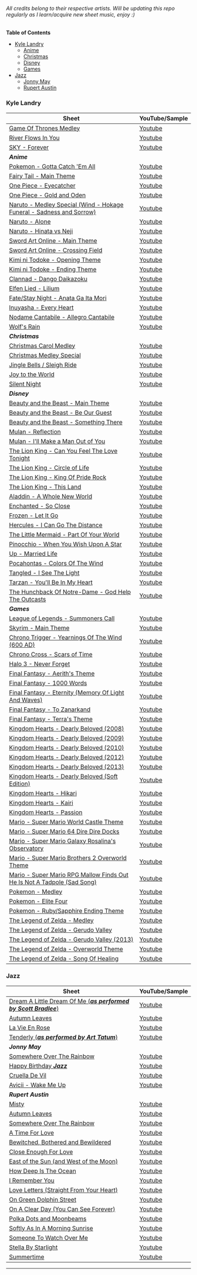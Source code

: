 ###### All credits belong to their respective artists. Will be updating this repo regularly as I learn/acquire new sheet music, enjoy :)
 **Table of Contents**
* [Kyle Landry](#kyle-landry)
  - [Anime](#anime)
  - [Christmas](#christmas)
  - [Disney](#disney)
  - [Games](#games)
* [Jazz](#jazz)
  - [Jonny May](#jonny-may)
  - [Rupert Austin](#rpa)

### <a name="kyle-landry"></a> Kyle Landry
 Sheet | YouTube/Sample
 --- | --- 
 [Game Of Thrones Medley](https://github.com/JKleinne/PianoSheets/blob/master/Kyle%20Landry/Game%20Of%20Thrones.pdf) | [Youtube](https://www.youtube.com/watch?v=NIVfy1V-_n0)
 [River Flows In You](https://github.com/JKleinne/PianoSheets/blob/master/Kyle%20Landry/River%20flows%20in%20you.pdf) | [Youtube](https://www.youtube.com/watch?v=qFwWE_flqcI)
 [SKY - Forever](https://github.com/JKleinne/PianoSheets/blob/master/Kyle%20Landry/Sky%20-%20Forever.pdf) | [Youtube](https://www.youtube.com/watch?v=CsUu0qknxW8)
 <a name="anime"></a> ***Anime*** |
 [Pokemon - Gotta Catch 'Em All](https://github.com/JKleinne/PianoSheets/blob/master/Kyle%20Landry/Anime/Pokemon%20-%20Gotta%20catch%20'em%20all.pdf) | [Youtube](https://www.youtube.com/watch?v=vZ3gPXVMWRY)
 [Fairy Tail - Main Theme](https://github.com/JKleinne/PianoSheets/blob/master/Kyle%20Landry/Anime/Fairy%20Tail%20Theme.pdf) | [Youtube](https://www.youtube.com/watch?v=dIqpUqwlWN4)
 [One Piece - Eyecatcher](https://github.com/JKleinne/PianoSheets/blob/master/Kyle%20Landry/Anime/One%20Piece/One%20Piece%20-%20Eyecatcher.pdf) | [Youtube](https://www.youtube.com/watch?v=HV8UbEbA2hk)
 [One Piece - Gold and Oden](https://github.com/JKleinne/PianoSheets/blob/master/Kyle%20Landry/Anime/One%20Piece/One%20Piece%20-%20Gold%20and%20Oden.pdf) | [Youtube](https://www.youtube.com/watch?v=HV8UbEbA2hk)
 [Naruto - Medley Special (Wind - Hokage Funeral - Sadness and Sorrow)](https://github.com/JKleinne/PianoSheets/blob/master/Kyle%20Landry/Anime/Naruto/Medley%20Special.pdf) | [Youtube](https://www.youtube.com/watch?v=ntkRQCh8c_Y)
 [Naruto - Alone](https://github.com/JKleinne/PianoSheets/blob/master/Kyle%20Landry/Anime/Naruto/Alone.pdf) | [Youtube](https://www.youtube.com/watch?v=irEIwQBGKpg)
 [Naruto - Hinata vs Neji](https://github.com/JKleinne/PianoSheets/blob/master/Kyle%20Landry/Anime/Naruto/Hinata%20VS%20Neji.pdf) | [Youtube](https://www.youtube.com/watch?v=X0qI66ix-QY)
 [Sword Art Online - Main Theme](https://github.com/JKleinne/PianoSheets/blob/master/Kyle%20Landry/Anime/Sword%20Art%20Online/SAO%20Main%20Theme.pdf) | [Youtube](https://www.youtube.com/watch?v=XzGl9B_cKOw)
 [Sword Art Online - Crossing Field](https://github.com/JKleinne/PianoSheets/blob/master/Kyle%20Landry/Anime/Sword%20Art%20Online/Sword%20Art%20Online%20OP%20-%20Crossing%20Field.pdf) | [Youtube](https://www.youtube.com/watch?v=kGeQTdl7P1Q)
 [Kimi ni Todoke - Opening Theme](https://github.com/JKleinne/PianoSheets/blob/master/Kyle%20Landry/Anime/Kimi%20ni%20Todoke/Opening%20Theme.pdf) | [Youtube](https://www.youtube.com/watch?v=QQUiBgURdDM)
 [Kimi ni Todoke - Ending Theme](https://github.com/JKleinne/PianoSheets/blob/master/Kyle%20Landry/Anime/Kimi%20ni%20Todoke/Kataomoi.pdf) | [Youtube](https://www.youtube.com/watch?v=Vurr59c29Wo&t=2s)
 [Clannad - Dango Daikazoku](https://github.com/JKleinne/PianoSheets/blob/master/Kyle%20Landry/Anime/Clannad%20-%20Dango%20Daikazoku.pdf) | [Youtube](https://www.youtube.com/watch?v=SlgNA49E7lI)
 [Elfen Lied - Lilium](https://github.com/JKleinne/PianoSheets/blob/master/Kyle%20Landry/Anime/Elfen%20Lied%20-%20Lilium.pdf) | [Youtube](https://www.youtube.com/watch?v=sjXxCr_E1So)
 [Fate/Stay Night - Anata Ga Ita Mori](https://github.com/JKleinne/PianoSheets/blob/master/Kyle%20Landry/Anime/Fate_Stay%20Night%20-%20Anata%20Ga%20Ita%20Mori.pdf) | [Youtube](https://www.youtube.com/watch?v=YzrrnLN3tF8)
 [Inuyasha - Every Heart](https://github.com/JKleinne/PianoSheets/blob/master/Kyle%20Landry/Anime/Inu%20Yasha%20-%20Every%20Heart.pdf) | [Youtube](https://www.youtube.com/watch?v=IwTbRTIK2mQ)
 [Nodame Cantabile - Allegro Cantabile](https://github.com/JKleinne/PianoSheets/blob/master/Kyle%20Landry/Anime/Nodame%20Cantabile%20OP%20-%20Allegro%20Cantabile.pdf) | [Youtube](https://www.youtube.com/watch?v=v5v3v4bWXGE)
 [Wolf's Rain](https://github.com/JKleinne/PianoSheets/blob/master/Kyle%20Landry/Anime/Wolfs%20Rain%20-%20Gravity.pdf) | [Youtube](https://www.youtube.com/watch?v=6RLgoQ0Pk7o)
 <a name="christmas"></a> ***Christmas*** |
 [Christmas Carol Medley](https://github.com/JKleinne/PianoSheets/blob/master/Kyle%20Landry/Christmas/Christmas%20Carol%20Medley.pdf) | [Youtube](https://www.youtube.com/watch?v=pY7xGIGEch4)
 [Christmas Medley Special](https://github.com/JKleinne/PianoSheets/blob/master/Kyle%20Landry/Christmas/Christmas%20Medley%20Special.pdf) | [Youtube](https://www.youtube.com/watch?v=GGBzsRFoCgA)
 [Jingle Bells / Sleigh Ride](https://github.com/JKleinne/PianoSheets/blob/master/Kyle%20Landry/Christmas/Jingle%20Bells%2BSleigh%20Ride.pdf) | [Youtube](https://www.youtube.com/watch?v=pirei3xYidA)
 [Joy to the World](https://github.com/JKleinne/PianoSheets/blob/master/Kyle%20Landry/Christmas/Joy%20to%20the%20World.pdf) | [Youtube](https://www.youtube.com/watch?v=0UTJhzvhHSU)
 [Silent Night](https://github.com/JKleinne/PianoSheets/blob/master/Kyle%20Landry/Christmas/Silent%20Night.pdf) | [Youtube](https://www.youtube.com/watch?v=mOhuiezfxT4)
 <a name="disney"></a> ***Disney*** |
 [Beauty and the Beast - Main Theme](https://github.com/JKleinne/PianoSheets/blob/master/Kyle%20Landry/Disney/Beauty%20and%20the%20Beast/Beauty%20and%20the%20Beast.pdf) | [Youtube](https://www.youtube.com/watch?v=AyhPxrchntM)
 [Beauty and the Beast - Be Our Guest](https://github.com/JKleinne/PianoSheets/blob/master/Kyle%20Landry/Disney/Beauty%20and%20the%20Beast/Be%20Our%20Guest.pdf) | [Youtube](https://www.youtube.com/watch?v=vu2W2W8beRg)
 [Beauty and the Beast - Something There](https://github.com/JKleinne/PianoSheets/blob/master/Kyle%20Landry/Disney/Beauty%20and%20the%20Beast/Something%20There.pdf) | [Youtube](https://www.youtube.com/watch?v=mfhM2y1aV48)
 [Mulan - Reflection](https://github.com/JKleinne/PianoSheets/blob/master/Kyle%20Landry/Disney/Mulan/Reflection.pdf) | [Youtube](https://www.youtube.com/watch?v=A0OXk5BC350)
 [Mulan - I'll Make a Man Out of You](https://github.com/JKleinne/PianoSheets/blob/master/Kyle%20Landry/Disney/Mulan/I'll%20Make%20a%20Man%20Out%20of%20You.pdf) | [Youtube](https://www.youtube.com/watch?v=OkP0XYvGBfs)
 [The Lion King - Can You Feel The Love Tonight](https://github.com/JKleinne/PianoSheets/blob/master/Kyle%20Landry/Disney/The%20Lion%20King/Can%20you%20feel%20the%20love%20tonight.pdf) | [Youtube](https://www.youtube.com/watch?v=9QG6vY2dYQE)
 [The Lion King - Circle of Life](https://github.com/JKleinne/PianoSheets/blob/master/Kyle%20Landry/Disney/The%20Lion%20King/Circle%20of%20Life.pdf) | [Youtube](https://www.youtube.com/watch?v=V_xdoMWLyS8)
 [The Lion King - King Of Pride Rock](https://github.com/JKleinne/PianoSheets/blob/master/Kyle%20Landry/Disney/The%20Lion%20King/King%20of%20Pride%20Rock.pdf) | [Youtube](https://www.youtube.com/watch?v=jJsiB3BuNIw)
 [The Lion King - This Land](https://github.com/JKleinne/PianoSheets/blob/master/Kyle%20Landry/Disney/The%20Lion%20King/This%20Land.pdf) | [Youtube](https://www.youtube.com/watch?v=_w4DBpxOx_s)
 [Aladdin - A Whole New World](https://github.com/JKleinne/PianoSheets/blob/master/Kyle%20Landry/Disney/Aladdin%20-%20A%20Whole%20New%20World.pdf) | [Youtube](https://www.youtube.com/watch?v=BxTA6wn4qzI)
 [Enchanted - So Close](https://github.com/JKleinne/PianoSheets/blob/master/Kyle%20Landry/Disney/Enchanted%20-%20So%20Close.pdf) | [Youtube](https://www.youtube.com/watch?v=41WJ6jD3EtQ)
 [Frozen - Let It Go](https://github.com/JKleinne/PianoSheets/blob/master/Kyle%20Landry/Disney/Frozen%20-%20Let%20it%20go.pdf) | [Youtube](https://www.youtube.com/watch?v=tBAQd2v-_J4)
 [Hercules - I Can Go The Distance](https://github.com/JKleinne/PianoSheets/blob/master/Kyle%20Landry/Disney/Hercules%20-%20I%20Can%20Go%20The%20Distance.pdf) | [Youtube](https://www.youtube.com/watch?v=pUIhted5gEE)
 [The Little Mermaid - Part Of Your World](https://github.com/JKleinne/PianoSheets/blob/master/Kyle%20Landry/Disney/Part%20of%20Your%20World.pdf) | [Youtube](https://www.youtube.com/watch?v=_1ikn2ZYC5Q)
 [Pinocchio - When You Wish Upon A Star](https://github.com/JKleinne/PianoSheets/blob/master/Kyle%20Landry/Disney/Part%20of%20Your%20World.pdf) | [Youtube](https://www.youtube.com/watch?v=GmVlJaFUnqQ)
 [Up - Married Life](https://github.com/JKleinne/PianoSheets/blob/master/Kyle%20Landry/Disney/Pixar's%20Up%20-%20Married%20Life.pdf) | [Youtube](https://www.youtube.com/watch?v=fnyEi4qeuAk)
 [Pocahontas - Colors Of The Wind](https://github.com/JKleinne/PianoSheets/blob/master/Kyle%20Landry/Disney/Pocahontas%20-%20Colors%20of%20The%20Wind.pdf) | [Youtube](https://www.youtube.com/watch?v=s1ERVXHNSJQ)
 [Tangled - I See The Light](https://github.com/JKleinne/PianoSheets/blob/master/Kyle%20Landry/Disney/Tangled%20-%20I%20See%20The%20Light.pdf) | [Youtube](https://www.youtube.com/watch?v=UH6u0109yzo)
 [Tarzan - You'll Be In My Heart](https://github.com/JKleinne/PianoSheets/blob/master/Kyle%20Landry/Disney/Tarzan%20-%20You'll%20Be%20In%20My%20Heart.pdf) | [Youtube](https://www.youtube.com/watch?v=93T1BdwkCY8)
 [The Hunchback Of Notre-Dame - God Help The Outcasts](https://github.com/JKleinne/PianoSheets/blob/master/Kyle%20Landry/Disney/The%20Hunchback%20of%20Notre-Dame%20-%20God%20Help%20The%20Outcasts.pdf) | [Youtube](https://www.youtube.com/watch?v=frlLFFHrhF4)
 <a name="games"></a> ***Games*** |
 [League of Legends - Summoners Call](https://github.com/JKleinne/PianoSheets/blob/master/Kyle%20Landry/Games/League%20of%20Legends%20-%20Summoners%20Call.pdf) | [Youtube](https://www.youtube.com/watch?v=86uO4rXgtJc)
 [Skyrim - Main Theme](https://github.com/JKleinne/PianoSheets/blob/master/Kyle%20Landry/Games/Skyrim%20-%20Main%20Theme.pdf) | [Youtube](https://www.youtube.com/watch?v=gkDCQcP89_Y)
 [Chrono Trigger - Yearnings Of The Wind (600 AD)](https://github.com/JKleinne/PianoSheets/blob/master/Kyle%20Landry/Games/Chrono%20Trigger%20-%20Yearnings%20Of%20The%20Wind.pdf) | [Youtube](https://www.youtube.com/watch?v=V1pgSY48mgE)
 [Chrono Cross - Scars of Time](https://github.com/JKleinne/PianoSheets/blob/master/Kyle%20Landry/Games/Chrono%20Cross%20-%20Scars%20Of%20Time.pdf) | [Youtube](https://www.youtube.com/watch?v=x49UCaNqhKw)
 [Halo 3 - Never Forget](https://github.com/JKleinne/PianoSheets/blob/master/Kyle%20Landry/Games/Halo%203%20-%20Never%20Forget.pdf) | [Youtube](https://www.youtube.com/watch?v=ZJZrmEEbFxo)
 [Final Fantasy - Aerith's Theme](https://github.com/JKleinne/PianoSheets/blob/master/Kyle%20Landry/Games/Final%20Fantasy/Aeriths%20Theme.pdf) | [Youtube](https://www.youtube.com/watch?v=d_0QkFBtQxQ)
 [Final Fantasy - 1000 Words](https://github.com/JKleinne/PianoSheets/blob/master/Kyle%20Landry/Games/Final%20Fantasy/1000%20Words.pdf) | [Youtube](https://www.youtube.com/watch?v=J4AVo_6OuNI)
 [Final Fantasy - Eternity (Memory Of Light And Waves)](https://github.com/JKleinne/PianoSheets/blob/master/Kyle%20Landry/Games/Final%20Fantasy/Eternity%20(Memory%20of%20Lightwaves).pdf) | [Youtube](https://www.youtube.com/watch?v=vTMyGACAGe8)
 [Final Fantasy - To Zanarkand](https://github.com/JKleinne/PianoSheets/blob/master/Kyle%20Landry/Games/Final%20Fantasy/To%20Zanarkand.pdf) | [Youtube](https://www.youtube.com/watch?v=yPnu4eyAq2A)
 [Final Fantasy - Terra's Theme](https://github.com/JKleinne/PianoSheets/blob/master/Kyle%20Landry/Games/Final%20Fantasy/Terras%20Theme.pdf) | [Youtube](https://www.youtube.com/watch?v=IJELF5oFl0Q)
 [Kingdom Hearts - Dearly Beloved (2008)](https://github.com/JKleinne/PianoSheets/blob/master/Kyle%20Landry/Games/Kingdom%20Hearts/Dearly%20Beloved%20(2008).pdf) | [Youtube](https://www.youtube.com/watch?v=a4-sqvJRm5U)
 [Kingdom Hearts - Dearly Beloved (2009)](https://github.com/JKleinne/PianoSheets/blob/master/Kyle%20Landry/Games/Kingdom%20Hearts/Dearly%20Beloved%20(2009).pdf) | [Youtube](https://www.youtube.com/watch?v=-FgYwY5F5P4)
 [Kingdom Hearts - Dearly Beloved (2010)](https://github.com/JKleinne/PianoSheets/blob/master/Kyle%20Landry/Games/Kingdom%20Hearts/Dearly%20Beloved%20(2010).pdf) | [Youtube](https://www.youtube.com/watch?v=eQ0E3dsHRV4)
 [Kingdom Hearts - Dearly Beloved (2012)](https://github.com/JKleinne/PianoSheets/blob/master/Kyle%20Landry/Games/Kingdom%20Hearts/Dearly%20Beloved%20(2012).pdf) | [Youtube](https://www.youtube.com/watch?v=6Ujdk26C7JA)
 [Kingdom Hearts - Dearly Beloved (2013)](https://github.com/JKleinne/PianoSheets/blob/master/Kyle%20Landry/Games/Kingdom%20Hearts/Dearly%20Beloved%20(2013).pdf) | [Youtube](https://www.youtube.com/watch?v=bItsQnOxds0)
 [Kingdom Hearts - Dearly Beloved (Soft Edition)](https://github.com/JKleinne/PianoSheets/blob/master/Kyle%20Landry/Games/Kingdom%20Hearts/Dearly%20Beloved%20(Soft%20Edition).pdf) | [Youtube](https://www.youtube.com/watch?v=Cg-EzLwC83A)
 [Kingdom Hearts - Hikari](https://github.com/JKleinne/PianoSheets/blob/master/Kyle%20Landry/Games/Kingdom%20Hearts/Hikari.pdf) | [Youtube](https://www.youtube.com/watch?v=YUOYZbDhfos)
 [Kingdom Hearts - Kairi](https://github.com/JKleinne/PianoSheets/blob/master/Kyle%20Landry/Games/Kingdom%20Hearts/Kairi.pdf) | [Youtube](https://www.youtube.com/watch?v=3ZvmFFrPGQM)
 [Kingdom Hearts - Passion](https://github.com/JKleinne/PianoSheets/blob/master/Kyle%20Landry/Games/Kingdom%20Hearts/Passion.pdf) | [Youtube](https://www.youtube.com/watch?v=-neZL4_O6sQ)
 [Mario - Super Mario World Castle Theme](https://github.com/JKleinne/PianoSheets/blob/master/Kyle%20Landry/Games/Mario/Super%20Mario%20World%20Castle%20Theme.pdf) | [Youtube](https://www.youtube.com/watch?v=w9rI3Vf-qPI)
 [Mario - Super Mario 64 Dire Dire Docks](https://github.com/JKleinne/PianoSheets/blob/master/Kyle%20Landry/Games/Mario/Dire%20Dire%20Docks.pdf) | [Youtube](https://www.youtube.com/watch?v=80eFXnb9Uro)
 [Mario - Super Mario Galaxy Rosalina's Observatory](https://github.com/JKleinne/PianoSheets/blob/master/Kyle%20Landry/Games/Mario/Rosalinas%20Observatory.pdf) | [Youtube](https://www.youtube.com/watch?v=dd0vGfL4hgw)
 [Mario - Super Mario Brothers 2 Overworld Theme](https://github.com/JKleinne/PianoSheets/blob/master/Kyle%20Landry/Games/Mario/Super%20Mario%20Overworld%20Theme.pdf) | [Youtube](https://www.youtube.com/watch?v=fej_4T8wmEE)
 [Mario - Super Mario RPG Mallow Finds Out He Is Not A Tadpole (Sad Song)](https://github.com/JKleinne/PianoSheets/blob/master/Kyle%20Landry/Games/Mario/Super%20Mario%20RPG%20-%20Mallow%20Finds%20Out%20He%20Is%20Not%20A%20Tadpole.pdf) | [Youtube](https://www.youtube.com/watch?v=MycyQKZSg2M)
 [Pokemon - Medley](https://github.com/JKleinne/PianoSheets/blob/master/Kyle%20Landry/Games/Pokemon/Pokemon%20Medley.pdf) | [Youtube](https://www.youtube.com/watch?v=tOYIbV5y7FI)
 [Pokemon - Elite Four](https://github.com/JKleinne/PianoSheets/blob/master/Kyle%20Landry/Games/Pokemon/Elite%20Four.pdf) | [Youtube](https://www.youtube.com/watch?v=vWXtr3MRms0)
 [Pokemon - Ruby/Sapphire Ending Theme](https://github.com/JKleinne/PianoSheets/blob/master/Kyle%20Landry/Games/Pokemon/Pokemon%20Ruby%20And%20Sapphire%20Ending%20Theme.pdf) | [Youtube](https://www.youtube.com/watch?v=_4VZgQiKbns)
 [The Legend of Zelda - Medley](https://github.com/JKleinne/PianoSheets/blob/master/Kyle%20Landry/Games/Zelda/Zelda%20Medley%20-%20Full%20Score.pdf) | [Youtube](https://www.youtube.com/watch?v=3p3MhflI8WQ)
 [The Legend of Zelda - Gerudo Valley](https://github.com/JKleinne/PianoSheets/blob/master/Kyle%20Landry/Games/Zelda/Gerudo%20Valley.pdf) | [Youtube](https://www.youtube.com/watch?v=QkC6mZa9Jrc)
 [The Legend of Zelda - Gerudo Valley (2013)](https://github.com/JKleinne/PianoSheets/blob/master/Kyle%20Landry/Games/Zelda/Gerudo%20Valley%20(2013).pdf) | [Youtube](https://www.youtube.com/watch?v=lYLrPbngWHw)
 [The Legend of Zelda - Overworld Theme](https://github.com/JKleinne/PianoSheets/blob/master/Kyle%20Landry/Games/Zelda/Overworld%20Theme.pdf) | [Youtube](https://www.youtube.com/watch?v=QwR_xbzVOvM)
 [The Legend of Zelda - Song Of Healing](https://github.com/JKleinne/PianoSheets/blob/master/Kyle%20Landry/Games/Zelda/Song%20of%20Healing.pdf) | [Youtube](https://www.youtube.com/watch?v=LUq49NecOeE)

### <a name="jazz"></a> Jazz
 Sheet | YouTube/Sample
 --- | --- 
 [Dream A Little Dream Of Me (***as performed by Scott Bradlee***)](https://github.com/JKleinne/PianoSheets/blob/master/Jazz/Dream%20A%20Little%20Dream%20Of%20Me.pdf) | [Youtube](https://www.youtube.com/watch?v=7eC0FuYBKs8)
 [Autumn Leaves](https://github.com/JKleinne/PianoSheets/blob/master/Jazz/Autumn%20Leaves.pdf) | [Youtube](https://www.youtube.com/watch?v=OA3Hj7f6ChE)
 [La Vie En Rose](https://github.com/JKleinne/PianoSheets/blob/master/Jazz/La%20Vie%20en%20Rose.pdf) | [Youtube](https://www.youtube.com/watch?v=hgsVsDo8V7Q)
 [Tenderly (***as performed by Art Tatum***)](https://github.com/JKleinne/PianoSheets/blob/master/Jazz/Art%20Tatum%20-%20Tenderly.pdf) | [Youtube](https://www.youtube.com/watch?v=meTBMQkcGhQ)
 <a name="jonny-may"></a> ***Jonny May*** |
 [Somewhere Over The Rainbow](https://github.com/JKleinne/PianoSheets/blob/master/Jazz/Jonny%20May/Somewhere%20Over%20The%20Rainbow.pdf) | [Youtube](https://www.youtube.com/watch?v=_7xsy6xgVh0)
 [Happy Birthday ***Jazz***](https://github.com/JKleinne/PianoSheets/blob/master/Jazz/Jonny%20May/Jazz%20Happy%20Birthday.pdf) | [Youtube](https://www.youtube.com/watch?v=4sZmPHJPvZE)
 [Cruella De Vil](https://github.com/JKleinne/PianoSheets/blob/master/Jazz/Jonny%20May/Cruella%20De%20Vil.pdf) | [Youtube](https://www.youtube.com/watch?v=IaMacRAJwTw)
 [Avicii - Wake Me Up](https://github.com/JKleinne/PianoSheets/blob/master/Jazz/Jonny%20May/Avicii%20-%20Wake%20Me%20Up.pdf) | [Youtube](https://www.youtube.com/watch?v=Bv0NDgCzl6U)
 <a name="rpa"></a> ***Rupert Austin*** |
 [Misty](https://github.com/JKleinne/PianoSheets/blob/master/Jazz/RPA/RPA_Misty.pdf) | [Youtube](https://www.youtube.com/watch?v=vhRwSAbA-CQ)
 [Autumn Leaves](https://github.com/JKleinne/PianoSheets/blob/master/Jazz/RPA/RPA_Autumn%20Leaves.pdf) | [Youtube](https://www.youtube.com/watch?v=HQ_IUUtDJW8)
 [Somewhere Over The Rainbow](https://github.com/JKleinne/PianoSheets/blob/master/Jazz/RPA/RPA_Over%20the%20Rainbow.pdf) | [Youtube](https://www.youtube.com/watch?v=SEwqRF-_hsk)
 [A Time For Love](https://github.com/JKleinne/PianoSheets/blob/master/Jazz/RPA/RPA_A%20Time%20For%20Love.pdf) | [Youtube](https://www.youtube.com/watch?v=SJUSt69mnN8)
 [Bewitched, Bothered and Bewildered](https://github.com/JKleinne/PianoSheets/blob/master/Jazz/RPA/RPA_Bewitched.pdf) | [Youtube](https://www.youtube.com/watch?v=mZOI4AGn0WM)
 [Close Enough For Love](https://github.com/JKleinne/PianoSheets/blob/master/Jazz/RPA/RPA_Close%20Enough%20For%20Love.pdf) | [Youtube](https://www.youtube.com/watch?v=aDSgd7E9KS4)
 [East of the Sun (and West of the Moon)](https://github.com/JKleinne/PianoSheets/blob/master/Jazz/RPA/RPA_East%20of%20the%20Sun%20and%20West%20of%20the%20moon.pdf) | [Youtube](https://www.youtube.com/watch?v=TzA_vXbJG8g)
 [How Deep Is The Ocean](https://github.com/JKleinne/PianoSheets/blob/master/Jazz/RPA/RPA_How%20Deep%20Is%20The%20Ocean.pdf) | [Youtube](https://www.youtube.com/watch?v=O51RLWnXjvM)
 [I Remember You](https://github.com/JKleinne/PianoSheets/blob/master/Jazz/RPA/RPA_I%20Remember%20You.pdf) | [Youtube](https://www.youtube.com/watch?v=IXMqhKqLhyU)
 [Love Letters (Straight From Your Heart)](https://github.com/JKleinne/PianoSheets/blob/master/Jazz/RPA/RPA_Love%20Letters.pdf) | [Youtube](https://www.youtube.com/watch?v=Sq1e0lJLVvQ)
 [On Green Dolphin Street](https://github.com/JKleinne/PianoSheets/blob/master/Jazz/RPA/RPA_On%20Green%20Dolphin%20Street.pdf) | [Youtube](https://www.youtube.com/watch?v=xm3yuGM5kFk)
 [On A Clear Day (You Can See Forever)](https://github.com/JKleinne/PianoSheets/blob/master/Jazz/RPA/RPA_On%20a%20Clear%20Day.pdf) | [Youtube](https://www.youtube.com/watch?v=m18MT0wTk-4)
 [Polka Dots and Moonbeams](https://github.com/JKleinne/PianoSheets/blob/master/Jazz/RPA/RPA_Polka%20Dots%20and%20Moonbeams.pdf) | [Youtube](https://www.youtube.com/watch?v=PjyYO5QWDgI)
 [Softly As In A Morning Sunrise](https://github.com/JKleinne/PianoSheets/blob/master/Jazz/RPA/RPA_Softly%20as%20in%20a%20Morning%20Sunrise.pdf) | [Youtube](https://www.youtube.com/watch?v=MX7onUERjwY)
 [Someone To Watch Over Me](https://github.com/JKleinne/PianoSheets/blob/master/Jazz/RPA/RPA_Someone%20To%20Watch%20Over%20Me.pdf) | [Youtube](https://www.youtube.com/watch?v=JGIuAO1auI8)
 [Stella By Starlight](https://github.com/JKleinne/PianoSheets/blob/master/Jazz/RPA/RPA_Stella%20By%20Starlight.pdf) | [Youtube](https://www.youtube.com/watch?v=S_ndumRgcNM)
 [Summertime](https://github.com/JKleinne/PianoSheets/blob/master/Jazz/RPA/RPA_Summertime.pdf) | [Youtube](https://www.youtube.com/watch?v=obC5waiXlIQ)
 ---